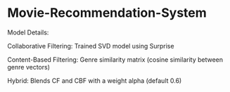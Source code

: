 # Movie-Recommendation-System

Model Details:

Collaborative Filtering: Trained SVD model using Surprise

Content-Based Filtering: Genre similarity matrix (cosine similarity between genre vectors)

Hybrid: Blends CF and CBF with a weight alpha (default 0.6)
